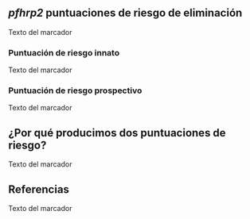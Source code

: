 ## *pfhrp2* puntuaciones de riesgo de eliminación
Texto del marcador

### Puntuación de riesgo innato
Texto del marcador

### Puntuación de riesgo prospectivo
Texto del marcador

## ¿Por qué producimos dos puntuaciones de riesgo?
Texto del marcador

## Referencias
Texto del marcador